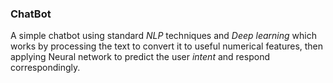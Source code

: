 ### ChatBot

A simple chatbot using standard <em>NLP</em> techniques and <em>Deep learning</em> which works by processing the text 
to convert it to useful numerical features, then applying Neural network to predict the user <em>intent</em> and respond correspondingly.

